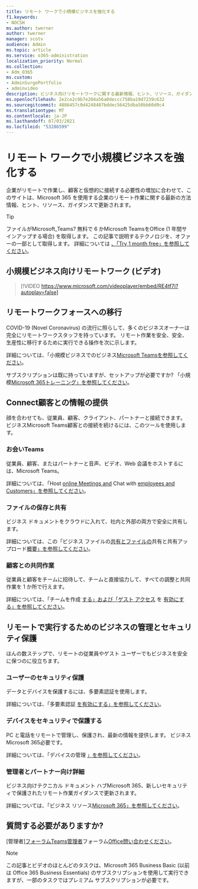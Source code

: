 ```yaml
---
title: リモート ワークで小規模ビジネスを強化する
f1.keywords:
- NOCSH
ms.author: twerner
author: twerner
manager: scotv
audience: Admin
ms.topic: article
ms.service: o365-administration
localization_priority: Normal
ms.collection:
- Adm_O365
ms.custom:
- AdminSurgePortfolio
- adminvideo
description: ビジネス向けリモートワークに関する最新情報、ヒント、リソース、ガイダンスをMicrosoft 365。
ms.openlocfilehash: 2e2ce2c9b7e204a56a0deccc758ba19d7239c632
ms.sourcegitcommit: 4886457c0d4248407bddec56425dba50bb60d9c4
ms.translationtype: MT
ms.contentlocale: ja-JP
ms.lasthandoff: 07/03/2021
ms.locfileid: "53286599"
---
```

# <a name="empower-your-small-business-with-remote-work"></a>リモート ワークで小規模ビジネスを強化する

企業がリモートで作業し、顧客と仮想的に接続する必要性の増加に合わせて、このサイトは、Microsoft 365 を使用する企業のリモート作業に関する最新の方法情報、ヒント、リソース、ガイダンスで更新されます。

> [!TIP]
> ファイルがMicrosoft_Teams? 無料で 6 かMicrosoft TeamsをOffice (1 年間サインアップする場合) を取得します。 この記事で説明するテクノロジを、オファーの一部として取得します。 詳細については [、「Try 1 month free」を参照してください](https://aka.ms/SMBTeamsOffer)。

## <a name="remote-work-for-your-small-business-video"></a>小規模ビジネス向けリモートワーク (ビデオ)

> [!VIDEO https://www.microsoft.com/videoplayer/embed/RE4tf7i?autoplay=false]

## <a name="transitioning-to-a-remote-workforce"></a>リモートワークフォースへの移行

COVID-19 (Novel Coronavirus) の流行に照らして、多くのビジネスオーナーは完全にリモートワークスタッフを持っています。 リモート作業を安全、安全、生産性に移行するために実行できる操作を次に示します。

詳細については、「小規模ビジネスでのビジネス[Microsoft Teamsを参照してください](../../business-video/get-started-teams-small-business.md)。

サブスクリプションは既に持っていますが、セットアップが必要ですか? 「小規模[Microsoft 365トレーニング」を参照してください](../../business-video/index.yml)。

## <a name="connect-with-employees-and-customers"></a>Connect顧客との情報の提供

顔を合わせても、従業員、顧客、クライアント、パートナーと接続できます。 ビジネスMicrosoft Teams顧客との接続を続けるには、このツールを使用します。

### <a name="meet-up-in-teams"></a>お会いTeams

従業員、顧客、またはパートナーと音声、ビデオ、Web 会議をホストするには、Microsoft Teams。

詳細については、「Host [online Meetings and](../../business-video/start-and-pin-chats.md) Chat with [employees and Customers」を参照してください](https://support.microsoft.com/office/chat-with-employees-and-customers-65748808-a403-462c-a6e1-b169e5bc6c92)。

### <a name="store-and-share-files"></a>ファイルの保存と共有

ビジネス ドキュメントをクラウドに入れて、社内と外部の両方で安全に共有します。

詳細については、この「ビジネス ファイルの[共有とファイルの](../../business-video/overview-file-sharing.md)共有と共有アップロード[概要」を参照してください](https://support.microsoft.com/office/upload-and-share-files-57b669db-678e-424e-b0a0-15d19215cb12)。

### <a name="collaborate-with-customers"></a>顧客との共同作業

従業員と顧客をチームに招待して、チームと直接協力して、すべての調整と共同作業を 1 か所で行えます。

詳細については、「チームを作成 [する」および「ゲスト アクセス](../../business-video/team-with-guests.md) を [有効にする」を参照してください](/MicrosoftTeams/guest-access)。

## <a name="manage-and-secure-your-business-to-run-remotely"></a>リモートで実行するためのビジネスの管理とセキュリティ保護

ほんの数ステップで、リモートの従業員やゲスト ユーザーでもビジネスを安全に保つのに役立ちます。

### <a name="secure-your-users"></a>ユーザーのセキュリティ保護

データとデバイスを保護するには、多要素認証を使用します。

詳細については、「多要素認証 [を有効にする」を参照してください](../../business-video/turn-on-mfa.md)。

### <a name="secure-your-devices"></a>デバイスをセキュリティで保護する

PC と電話をリモートで管理し、保護され、最新の情報を提供します。 ビジネスMicrosoft 365必要です。

詳細については、「デバイスの管理 [」を参照してください](../../business-video/secure-win-10-pro-devices.md)。

### <a name="more-for-admins-and-partners"></a>管理者とパートナー向け詳細

ビジネス向けテクニカル ドキュメント ハブMicrosoft 365、新しいセキュリティで保護されたリモート作業ガイダンスで更新されます。

詳細については、「ビジネス リソース[Microsoft 365」を参照してください](/microsoft-365/business)。

## <a name="need-to-ask-a-question"></a>質問する必要がありますか?

[管理者][フォーラムTeams管理者](https://answers.microsoft.com/msteams/forum)フォーラム[Office問い合わせください](https://answers.microsoft.com)。

> [!NOTE]
> この記事とビデオのほとんどのタスクは、Microsoft 365 Business Basic (以前は Office 365 Business Essentials) のサブスクリプションを使用して実行できますが、一部のタスクではプレミアム サブスクリプションが必要です。
